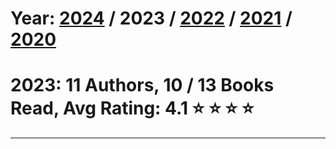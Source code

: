 # Year: [2024](../books/) / 2023 / [2022](../books/2022) / [2021](../books/2021) / [2020](../books/2020) 
# 2023: 11 Authors, 10 / 13 Books Read, Avg Rating: 4.1 :star: :star: :star: :star:

---

